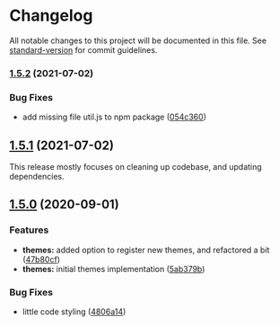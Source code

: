 # Changelog

All notable changes to this project will be documented in this file. See [standard-version](https://github.com/conventional-changelog/standard-version) for commit guidelines.

### [1.5.2](https://github.com/nombrekeff/cli-badges/compare/v1.5.0...v1.5.2) (2021-07-02)

### Bug Fixes

* add missing file util.js to npm package ([054c360](https://github.com/nombrekeff/cli-badges/commit/054c36033d694e63ad0c9dff1a48d758de842848))

## [1.5.1](https://github.com/nombrekeff/cli-badges/compare/v1.5.0...v1.5.1) (2021-07-02)
This release mostly focuses on cleaning up codebase, and updating dependencies.


## [1.5.0](https://github.com/nombrekeff/cli-badges/compare/v1.4.0...v1.5.0) (2020-09-01)

### Features

- **themes:** added option to register new themes, and refactored a bit ([47b80cf](https://github.com/nombrekeff/cli-badges/commit/47b80cffc728cb11cbe6aea61d08054082e301d6))
- **themes:** initial themes implementation ([5ab379b](https://github.com/nombrekeff/cli-badges/commit/5ab379ba51fd78e00c326b087b17ee86ef1a73b9))

### Bug Fixes

- little code styling ([4806a14](https://github.com/nombrekeff/cli-badges/commit/4806a1434448c2d7a92c7bfd33e26dc64be8641f))
